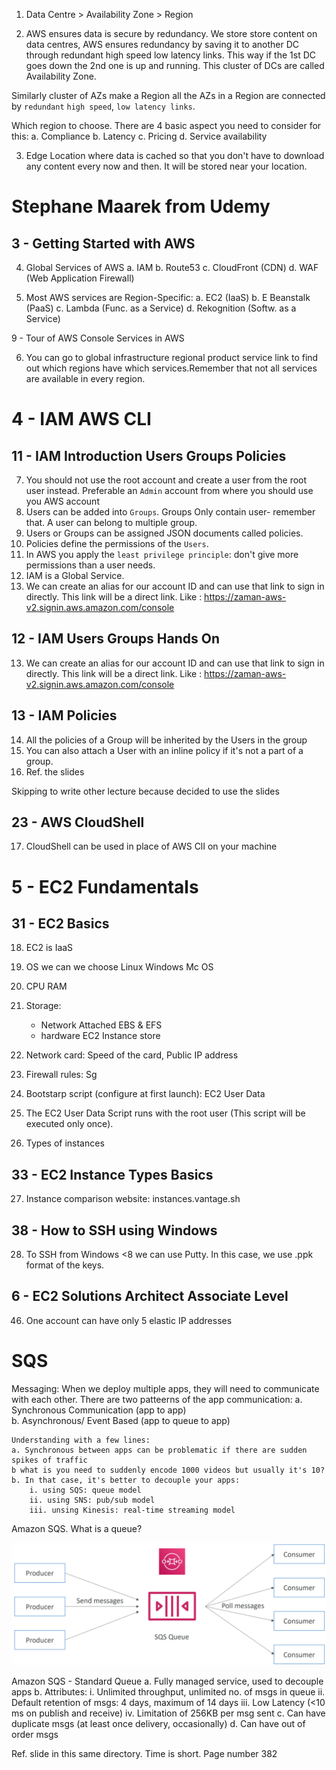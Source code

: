 1. Data Centre > Availability Zone > Region

2. AWS ensures data is secure by redundancy. We store store content on data 
centres, AWS ensures redundancy by saving it to another DC through redundant 
high speed low latency links. This way if the 1st DC goes down the 2nd one
is up and running. This cluster of DCs are called Availability Zone.

Similarly cluster of AZs make a Region all the AZs in a Region are 
connected by `redundant` `high speed`, `low latency links`.

Which region to choose. There are 4 basic aspect you need to consider 
for this:
    a. Compliance
    b. Latency
    c. Pricing
    d. Service availability

3. Edge Location where data is cached so that you don't have to download 
any content every now and then. It will be stored near your location.



# Stephane Maarek from Udemy

## 3 - Getting Started with AWS

4. Global Services of AWS
    a. IAM
    b. Route53
    c. CloudFront (CDN)
    d. WAF (Web Application Firewall)

5. Most AWS services are Region-Specific:
    a. EC2 (IaaS)
    b. E Beanstalk (PaaS)
    c. Lambda (Func. as a Service)
    d. Rekognition (Softw. as a Service)

9 - Tour of AWS Console Services in AWS

6. You can go to global infrastructure regional product service link to find out which regions have which services.Remember that not all services are available in every region.

# 4 - IAM AWS CLI

## 11 - IAM Introduction Users Groups Policies

7. You should not use the root account and create a user from the root user instead. Preferable an `Admin` account from where you should use you AWS account
8. Users can be added into `Groups`. Groups Only contain user- remember that. A user can belong to multiple group.
9. Users or Groups can be assigned JSON documents called policies.
10. Policies define the permissions of the `Users`.
11. In AWS you apply the `least privilege principle`: don't give more permissions than a user needs.
12. IAM is a Global Service.
13. We can create an alias for our account ID and can use that link to sign in directly. This link will be a direct link. Like : https://zaman-aws-v2.signin.aws.amazon.com/console

## 12 - IAM Users Groups Hands On

13. We can create an alias for our account ID and can use that link to sign in directly. This link will be a direct link. Like : https://zaman-aws-v2.signin.aws.amazon.com/console

## 13 - IAM Policies

14. All the policies of a Group will be inherited by the Users in the group
15. You can also attach a User with an inline policy if it's not a part of 
a group.
16. Ref. the slides

Skipping to write other lecture because decided to use the slides

## 23 - AWS CloudShell

17. CloudShell can be used in place of AWS ClI on your machine

# 5 - EC2 Fundamentals

## 31 - EC2 Basics

18. EC2 is IaaS

19. OS we can we choose Linux Windows Mc OS
20. CPU RAM
21. Storage: 
    - Network Attached EBS & EFS
    - hardware EC2 Instance store
22. Network card: Speed of the card, Public IP address
23. Firewall rules: Sg
24. Bootstarp script (configure at first launch): EC2 User Data
25. The EC2 User Data Script runs with the root user (This script will be 
executed only once).
26. Types of instances

## 33 - EC2 Instance Types Basics
27. Instance comparison website:
     instances.vantage.sh

## 38 - How to SSH using Windows
28. To SSH from Windows <8 we can use Putty. In this case, we use .ppk 
format of the keys.

## 6 - EC2 Solutions Architect Associate Level
46. One account can have only 5 elastic IP addresses




























# SQS
Messaging: When we deploy multiple apps, they will need to communicate with each other.
There are two patteerns of the app communication:
    a. Synchronous Communication (app to app) \
    b. Asynchronous/ Event Based (app to queue to app)

    Understanding with a few lines:
    a. Synchronous between apps can be problematic if there are sudden spikes of traffic
    b what is you need to suddenly encode 1000 videos but usually it's 10?
    b. In that case, it's better to decouple your apps:
        i. using SQS: queue model
        ii. using SNS: pub/sub model
        iii. unsing Kinesis: real-time streaming model

Amazon SQS. What is a queue?

![alt text](sqs1-1.png)

Amazon SQS - Standard Queue
a. Fully managed service, used to decouple apps
b. Attributes:
    i. Unlimited throughput, unlimited no. of msgs in queue
    ii. Default retention of msgs: 4 days, maximum of 14 days
    iii. Low Latency (<10 ms on publish and receive)
    iv. Limitation of 256KB per msg sent
c. Can have duplicate msgs (at least once delivery, occasionally)
d. Can have out of order msgs

Ref. slide in this same directory. Time is short. Page number 382




